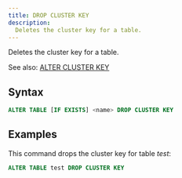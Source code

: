 ```yaml
---
title: DROP CLUSTER KEY
description:
  Deletes the cluster key for a table.
---
```


Deletes the cluster key for a table.

See also:
[ALTER CLUSTER KEY](./dml-alter-cluster-key.md) 

## Syntax

```sql
ALTER TABLE [IF EXISTS] <name> DROP CLUSTER KEY
```

## Examples

This command drops the cluster key for table *test*:

```sql
ALTER TABLE test DROP CLUSTER KEY
```